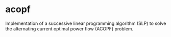 # acopf
Implementation of a successive linear programming algorithm (SLP) to solve the alternating current optimal power flow (ACOPF) problem.
